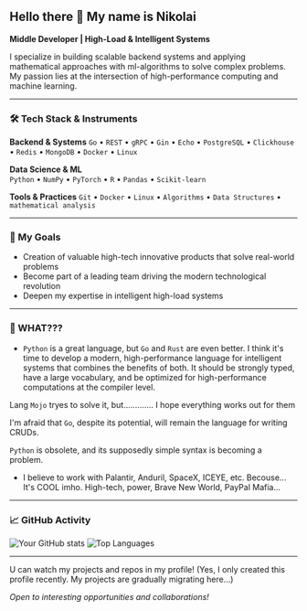 ## Hello there 👋 My name is Nikolai

**Middle Developer | High-Load & Intelligent Systems**

I specialize in building scalable backend systems and applying mathematical approaches with ml-algorithms to solve complex problems. My passion lies at the intersection of high-performance computing and machine learning.

---

### 🛠 Tech Stack & Instruments

**Backend & Systems**
`Go` • `REST` • `gRPC` • `Gin` • `Echo` • `PostgreSQL` • `Clickhouse` • `Redis` • `MongoDB` • `Docker` • `Linux`

**Data Science & ML**  
`Python` • `NumPy` • `PyTorch` • `R` • `Pandas` • `Scikit-learn`

**Tools & Practices**
`Git` • `Docker` • `Linux` • `Algorithms` • `Data Structures` • `mathematical analysis`

---

### 🎯 My Goals

* Creation of valuable high-tech innovative products that solve real-world problems
* Become part of a leading team driving the modern technological revolution  
* Deepen my expertise in intelligent high-load systems

---


### 👀 WHAT???

* `Python` is a great language, but `Go` and `Rust` are even better. I think it's time to develop a modern, high-performance language for intelligent systems that combines the benefits of both. It should be strongly typed, have a large vocabulary, and be optimized for high-performance computations at the compiler level.

Lang `Mojo` tryes to solve it, but............. I hope everything works out for them

I'm afraid that `Go`, despite its potential, will remain the language for writing CRUDs. 

`Python` is obsolete, and its supposedly simple syntax is becoming a problem.

* I believe to work with Palantir, Anduril, SpaceX, ICEYE, etc. Becouse... It's COOL imho. High-tech, power, Brave New World, PayPal Mafia...

---


### 📈 GitHub Activity

![Your GitHub stats](https://github-readme-stats.vercel.app/api?username=nick1jesky&show_icons=true&hide_border=true&theme=radical)
![Top Languages](https://github-readme-stats.vercel.app/api/top-langs/?username=nick1jesky&layout=compact&hide_border=true&theme=radical)

---

U can watch my projects and repos in my profile! (Yes, I only created this profile recently. My projects are gradually migrating here...)

*Open to interesting opportunities and collaborations!*
<!--
**nick1jesky/nick1jesky** is a ✨ _special_ ✨ repository because its `README.md` (this file) appears on your GitHub profile.

Here are some ideas to get you started:

- 🔭 I’m currently working on ...
- 🌱 I’m currently learning ...
- 👯 I’m looking to collaborate on ...
- 🤔 I’m looking for help with ...
- 💬 Ask me about ...
- 📫 How to reach me: ...
- 😄 Pronouns: ...
- ⚡ Fun fact: ...
-->

